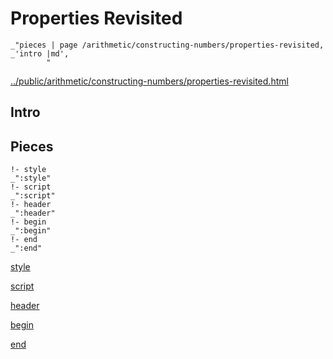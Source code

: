 # Properties Revisited

    _"pieces | page /arithmetic/constructing-numbers/properties-revisited, _'intro |md',
            "

[../public/arithmetic/constructing-numbers/properties-revisited.html](# "save:")


## Intro

## Pieces

    !- style
    _":style"
    !- script
    _":script"
    !- header
    _":header"
    !- begin
    _":begin"
    !- end
    _":end"

[style]() 

[script]()

[header]()

[begin]()

[end]()

